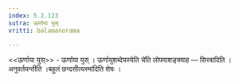 ```yaml
---
index: 5.2.123
sutra: ऊर्णाया युस्
vritti: balamanorama

---
```

<<ऊर्णाया युस्>> - ऊर्णाया युस् । ऊर्णायुशब्देयस्येति चे॑ति लोपमाशङ्क्याह — सित्त्वादिति । अनुवर्तयन्तीति ।बहुलं छन्दसीत्यस्मा॑दिति शेषः । 